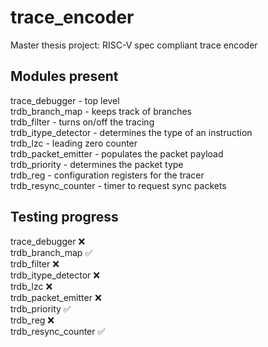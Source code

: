 # trace_encoder
Master thesis project: RISC-V spec compliant trace encoder 

## Modules present
trace_debugger      - top level  
trdb_branch_map     - keeps track of branches  
trdb_filter         - turns on/off the tracing  
trdb_itype_detector - determines the type of an instruction  
trdb_lzc            - leading zero counter  
trdb_packet_emitter - populates the packet payload  
trdb_priority       - determines the packet type  
trdb_reg            - configuration registers for the tracer  
trdb_resync_counter - timer to request sync packets  

## Testing progress
trace_debugger      :x:  
trdb_branch_map     :white_check_mark:  
trdb_filter         :x:  
trdb_itype_detector :x:  
trdb_lzc            :x:  
trdb_packet_emitter :x:  
trdb_priority       :white_check_mark:  
trdb_reg            :x:  
trdb_resync_counter :white_check_mark:  
